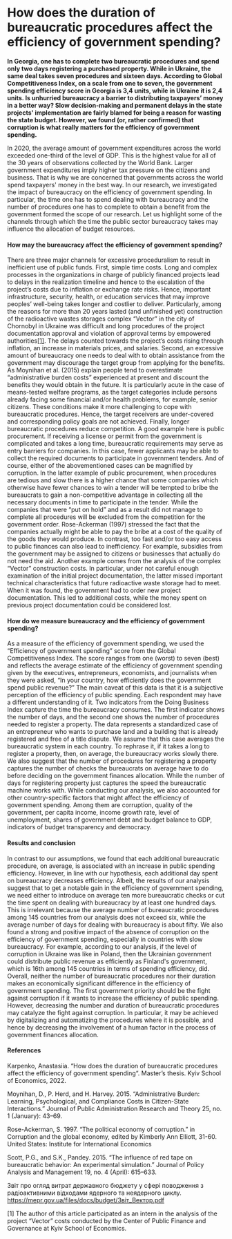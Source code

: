  <h1>How does the duration of bureaucratic procedures 
affect the efficiency of government spending?</h1>

<b>In Georgia, one has to complete two bureaucratic procedures and spend only two days registering a purchased property. While in Ukraine, the same deal takes seven procedures and sixteen days. According to Global Competitiveness Index, on a scale from one to seven, the government spending efficiency score in Georgia is 3,4 units, while in Ukraine it is 2,4 units. Is unhurried bureaucracy a barrier to distributing taxpayers’ money in a better way? Slow decision-making and permanent delays in the state projects' implementation are fairly blamed for being a reason for wasting the state budget. However, we found (or, rather confirmed) that corruption is what really matters for the efficiency of government spending.</b>

In 2020, the average amount of government expenditures across the world exceeded one-third of the level of GDP. This is the highest value for all of the 30 years of observations collected by the World Bank. Larger government expenditures imply higher tax pressure on the citizens and business. 
That is why we are concerned that governments across the world spend taxpayers' money in the best way.
In our research, we investigated the impact of bureaucracy on the efficiency of government spending. In particular, the time one has to spend dealing with bureaucracy and the number of procedures one has to complete to obtain a benefit from the government formed the scope of our research. Let us highlight some of the channels through which the time the public sector bureaucracy takes may influence the allocation of budget resources.

<h4>How may the bureaucracy affect the efficiency of government spending?</h4>

There are three major channels for excessive proceduralism to result in inefficient use of public funds. First, simple time costs. Long and complex processes in the organizations in charge of publicly financed projects lead to delays in the realization timeline and hence to the escalation of the project’s costs due to inflation or exchange rate risks. Hence, important infrastructure, security, health, or education services that may improve peoples’ well-being takes longer and costlier to deliver. Particularly, among the reasons for more than 20 years lasted (and unfinished yet) construction of the radioactive wastes storages complex “Vector” in the city of Chornobyl in Ukraine was difficult and long procedures of the project documentation approval and violation of approval terms by empowered authorities<a href="#section1">[1]</a>. The delays counted towards the project’s costs rising through inflation, an increase in materials prices, and salaries.
Second, an excessive amount of bureaucracy one needs to deal with to obtain assistance from the government may discourage the target group from applying for the benefits. As Moynihan et al. (2015) explain people tend to overestimate “administrative burden costs” experienced at present and discount the benefits they would obtain in the future. It is particularly acute in the case of means-tested welfare programs, as the target categories include persons already facing some financial and/or health problems, for example, senior citizens. These conditions make it more challenging to cope with bureaucratic procedures. Hence, the target receivers are under-covered and corresponding policy goals are not achieved. 
Finally, longer bureaucratic procedures reduce competition. A good example here is public procurement. If receiving a license or permit from the government is complicated and takes a long time, bureaucratic requirements may serve as entry barriers for companies. In this case, fewer applicants may be able to collect the required documents to participate in government tenders. 
And of course, either of the abovementioned cases can be magnified by corruption. In the latter example of public procurement, when procedures are tedious and slow there is a higher chance that some companies which otherwise have fewer chances to win a tender will be tempted to bribe the bureaucrats to gain a non-competitive advantage in collecting all the necessary documents in time to participate in the tender. While the companies that were “put on hold” and as a result did not manage to complete all procedures will be excluded from the competition for the government order. Rose-Ackerman (1997) stressed the fact that the companies actually might be able to pay the bribe at a cost of the quality of the goods they would produce.
In contrast, too fast and/or too easy access to public finances can also lead to inefficiency. For example, subsidies from the government may be assigned to citizens or businesses that actually do not need the aid. Another example comes from the analysis of the complex “Vector” construction costs. In particular, under not careful enough examination of the initial project documentation, the latter missed important technical characteristics that future radioactive waste storage had to meet. When it was found, the government had to order new project documentation. This led to additional costs, while the money spent on previous project documentation could be considered lost. 

<h4>How do we measure bureaucracy and the efficiency of government spending?</h4> 

As a measure of the efficiency of government spending, we used the “Efficiency of government spending” score from the Global Competitiveness Index. The score ranges from one (worst) to seven (best) and reflects the average estimate of the efficiency of government spending given by the executives, entrepreneurs, economists, and journalists when they were asked, “In your country, how efficiently does the government spend public revenue?” The main caveat of this data is that it is a subjective perception of the efficiency of public spending. Each respondent may have a different understanding of it.
Two indicators from the Doing Business Index capture the time the bureaucracy consumes. The first indicator shows the number of days, and the second one shows the number of procedures needed to register a property. The data represents a standardized case of an entrepreneur who wants to purchase land and a building that is already registered and free of a title dispute. We assume that this case averages the bureaucratic system in each country. To rephrase it, if it takes a long to register a property, then, on average, the bureaucracy works slowly there. We also suggest that the number of procedures for registering a property captures the number of checks the bureaucrats on average have to do before deciding on the government finances allocation. While the number of days for registering property just captures the speed the bureaucratic machine works with.
While conducting our analysis, we also accounted for other country-specific factors that might affect the efficiency of government spending. Among them are corruption, quality of the government, per capita income, income growth rate, level of unemployment, shares of government debt and budget balance to GDP, indicators of budget transparency and democracy.

<h4>Results and conclusion</h4>

In contrast to our assumptions, we found that each additional bureaucratic procedure, on average, is associated with an increase in public spending efficiency. However, in line with our hypothesis, each additional day spent on bureaucracy decreases efficiency. Albeit, the results of our analysis suggest that to get a notable gain in the efficiency of government spending, we need either to introduce on average ten more bureaucratic checks or cut the time spent on dealing with bureaucracy by at least one hundred days. This is irrelevant because the average number of bureaucratic procedures among 145 countries from our analysis does not exceed six, while the average number of days for dealing with bureaucracy is about fifty. We also found a strong and positive impact of the absence of corruption on the efficiency of government spending, especially in countries with slow bureaucracy. For example, according to our analysis, if the level of corruption in Ukraine was like in Poland, then the Ukrainian government could distribute public revenue as efficiently as Finland's government, which is 16th among 145 countries in terms of spending efficiency, did.
Overall, neither the number of bureaucratic procedures nor their duration makes an economically significant difference in the efficiency of government spending. The first government priority should be the fight against corruption if it wants to increase the efficiency of public spending. However, decreasing the number and duration of bureaucratic procedures may catalyze the fight against corruption. In particular, it may be achieved by digitalizing and automatizing the procedures where it is possible, and hence by decreasing the involvement of a human factor in the process of government finances allocation.

<h4>References</h4>

Karpenko, Anastasiia. “How does the duration of bureaucratic procedures affect the efficiency of government spending“. Master’s thesis. Kyiv School of Economics, 2022.

Moynihan, D., P. Herd, and H. Harvey. 2015. “Administrative Burden: Learning, Psychological, and Compliance Costs in Citizen-State Interactions.” Journal of Public Administration Research and Theory 25, no. 1 (January): 43–69.

Rose-Ackerman, S. 1997. “The political economy of corruption.” in Corruption and the global economy, edited by Kimberly Ann Elliott, 31-60. United States: Institute for International Economics

Scott, P.G., and S.K., Pandey. 2015. “The influence of red tape on bureaucratic behavior: An experimental simulation.”  Journal of Policy Analysis and Management 19, no. 4 (April): 615–633. 

Звіт про огляд витрат державного бюджету у сфері поводження з радіоактивними відходами ядерного та неядерного циклу. https://mepr.gov.ua/files/docs/budget/Звіт_Вектор.pdf 

<p id="section1">[1] The author of this article participated as an intern in the analysis of the project “Vector” costs conducted by the Center of Public Finance and Governance at Kyiv School of Economics.</p>
